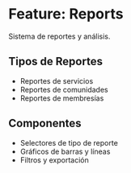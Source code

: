 # Feature: Reports

Sistema de reportes y análisis.

## Tipos de Reportes

- Reportes de servicios
- Reportes de comunidades
- Reportes de membresías

## Componentes

- Selectores de tipo de reporte
- Gráficos de barras y líneas
- Filtros y exportación

